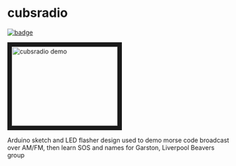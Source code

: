 # cubsradio
[![badge](https://cloud.githubusercontent.com/assets/128456/7297426/9310b138-e9c0-11e4-91aa-5f9812f3fd93.jpg)](http://youtu.be/zz-be-cAqws)

<a href="http://www.youtube.com/watch?feature=player_embedded&v=zz-be-cAqws
" target="_blank"><img src="http://img.youtube.com/vi/zz-be-cAqws/0.jpg" 
alt="cubsradio demo" width="240" height="180" border="10" /></a>

Arduino sketch and LED flasher design used to demo morse code broadcast over AM/FM, then learn SOS and names for Garston, Liverpool Beavers group 
